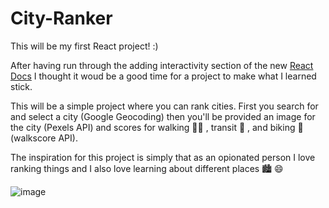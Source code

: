 # City-Ranker

This will be my first React project! :) 

After having run through the adding interactivity section of the new [React Docs](https://beta.reactjs.org/) I thought it woud be a good time for a project to make what I learned stick.

This will be a simple project where you can rank cities. First you search for and select a city (Google Geocoding) then you'll be provided an image for the city (Pexels API) and scores for walking 🚶‍♂️ , transit 🚊 , and biking 🚴  (walkscore API).

The inspiration for this project is simply that as an opionated person I love ranking things and I also love learning about different places 🏙 😄

![image](https://user-images.githubusercontent.com/75150470/190916352-d660a4e2-6828-45c2-94c1-e88add305cd4.png)
